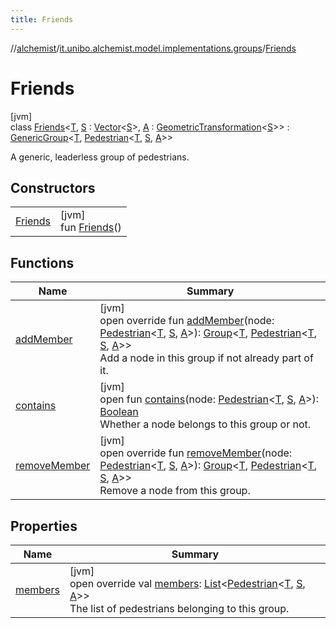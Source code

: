 ```yaml
---
title: Friends
---
```

//[alchemist](../../../index.html)/[it.unibo.alchemist.model.implementations.groups](../index.html)/[Friends](index.html)



# Friends



[jvm]\
class [Friends](index.html)<[T](index.html), [S](index.html) : [Vector](../../it.unibo.alchemist.model.interfaces.geometry/-vector/index.html)<[S](index.html)>, [A](index.html) : [GeometricTransformation](../../it.unibo.alchemist.model.interfaces.geometry/-geometric-transformation/index.html)<[S](index.html)>> : [GenericGroup](../-generic-group/index.html)<[T](index.html), [Pedestrian](../../it.unibo.alchemist.model.interfaces/-pedestrian/index.html)<[T](index.html), [S](index.html), [A](index.html)>> 

A generic, leaderless group of pedestrians.



## Constructors


| | |
|---|---|
| [Friends](-friends.html) | [jvm]<br>fun [Friends](-friends.html)() |


## Functions


| Name | Summary |
|---|---|
| [addMember](index.html#1984121863%2FFunctions%2F-134779887) | [jvm]<br>open override fun [addMember](index.html#1984121863%2FFunctions%2F-134779887)(node: [Pedestrian](../../it.unibo.alchemist.model.interfaces/-pedestrian/index.html)<[T](index.html), [S](index.html), [A](index.html)>): [Group](../../it.unibo.alchemist.model.interfaces/-group/index.html)<[T](index.html), [Pedestrian](../../it.unibo.alchemist.model.interfaces/-pedestrian/index.html)<[T](index.html), [S](index.html), [A](index.html)>><br>Add a node in this group if not already part of it. |
| [contains](../../it.unibo.alchemist.model.interfaces/-pedestrian-group/index.html#-1711138971%2FFunctions%2F-134779887) | [jvm]<br>open fun [contains](../../it.unibo.alchemist.model.interfaces/-pedestrian-group/index.html#-1711138971%2FFunctions%2F-134779887)(node: [Pedestrian](../../it.unibo.alchemist.model.interfaces/-pedestrian/index.html)<[T](index.html), [S](index.html), [A](index.html)>): [Boolean](https://kotlinlang.org/api/latest/jvm/stdlib/kotlin/-boolean/index.html)<br>Whether a node belongs to this group or not. |
| [removeMember](index.html#153288360%2FFunctions%2F-134779887) | [jvm]<br>open override fun [removeMember](index.html#153288360%2FFunctions%2F-134779887)(node: [Pedestrian](../../it.unibo.alchemist.model.interfaces/-pedestrian/index.html)<[T](index.html), [S](index.html), [A](index.html)>): [Group](../../it.unibo.alchemist.model.interfaces/-group/index.html)<[T](index.html), [Pedestrian](../../it.unibo.alchemist.model.interfaces/-pedestrian/index.html)<[T](index.html), [S](index.html), [A](index.html)>><br>Remove a node from this group. |


## Properties


| Name | Summary |
|---|---|
| [members](index.html#-317825225%2FProperties%2F-134779887) | [jvm]<br>open override val [members](index.html#-317825225%2FProperties%2F-134779887): [List](https://kotlinlang.org/api/latest/jvm/stdlib/kotlin.collections/-list/index.html)<[Pedestrian](../../it.unibo.alchemist.model.interfaces/-pedestrian/index.html)<[T](index.html), [S](index.html), [A](index.html)>><br>The list of pedestrians belonging to this group. |

